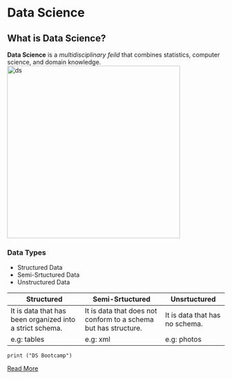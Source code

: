 # Data Science
## What is Data Science?
**Data Science** is a *multidisciplinary feild* that combines statistics, computer science, and domain knowledge.
<img width="400" height="400" alt="ds" src="DS.png">
### Data Types
- Structured Data
- Semi-Srtuctured Data
- Unstructured Data

| Structured | Semi-Srtuctured | Unsrtuctured |
| ----------- | ----------- | ----------- |
| It is data that has been organized into a strict schema. | It is data that does not conform to a schema but has structure. | It is data that has no schema. |
| e.g: tables | e.g: xml | e.g: photos |

`print ("DS Bootcamp")`

[Read More](https://en.wikipedia.org/wiki/Data_science)